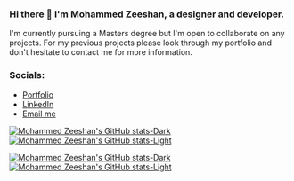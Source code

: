 ### Hi there 👋 I'm Mohammed Zeeshan, a designer and developer.
I'm currently pursuing a Masters degree but I'm open to collaborate on any projects. For my previous projects please look through my portfolio and don't hesitate to contact me for more information.

### Socials:
- <a href="https://mozeeshan.com/" target="_blank">Portfolio</a>
- <a href="https://www.linkedin.com/in/mozeeshan/" target="_blank">LinkedIn</a>
- <a href="mailto:secourk@gmail.com" target="_blank">Email me</a>


[![Mohammed Zeeshan's GitHub stats-Dark](https://github-readme-stats.vercel.app/api?username=mozeeshan1&hide=contribs,issues&include_all_commits=true&count_private=true&show_icons=true&title_color=ffffff&bg_color=0C0F15&text_color=ffffff&icon_color=bc13fe&ring_color=bc13fe#gh-dark-mode-only)](https://github-readme-stats.vercel.app/api?username=mozeeshan1&hide=contribs,issues&include_all_commits=true&count_private=true&show_icons=true&title_color=ffffff&bg_color=0C0F15&text_color=ffffff&icon_color=bc13fe&ring_color=bc13fe#gh-dark-mode-only)
[![Mohammed Zeeshan's GitHub stats-Light](https://github-readme-stats.vercel.app/api?username=mozeeshan1&hide=contribs,issues&include_all_commits=true&count_private=true&show_icons=true&title_color=000000&bg_color=FFFFFF&text_color=000000&icon_color=32cd32&ring_color=32cd32#gh-light-mode-only)](https://github-readme-stats.vercel.app/api?username=mozeeshan1&hide=contribs,issues&include_all_commits=true&count_private=true&show_icons=true&title_color=000000&bg_color=FFFFFF&text_color=000000&icon_color=32cd32&ring_color=32cd32#gh-light-mode-only)


[![Mohammed Zeeshan's GitHub stats-Dark](https://github-readme-stats.vercel.app/api/top-langs/?username=mozeeshan1&hide=c,objective-c,plsql&layout=compact&langs_count=10&title_color=ffffff&bg_color=0C0F15&text_color=fffffffe#gh-dark-mode-only)](https://github-readme-stats.vercel.app/api/top-langs/?username=mozeeshan1&hide=c,objective-c,plsql&layout=compact&langs_count=10&title_color=ffffff&bg_color=0C0F15&text_color=fffffffe#gh-dark-mode-only)
[![Mohammed Zeeshan's GitHub stats-Light](https://github-readme-stats.vercel.app/api/top-langs/?username=mozeeshan1&hide=c,objective-c,plsql&layout=compact&langs_count=10&title_color=000000&bg_color=FFFFFF&text_color=000000#gh-light-mode-only)](https://github-readme-stats.vercel.app/api/top-langs/?username=mozeeshan1&hide=c,objective-c,plsql&layout=compact&langs_count=10&title_color=000000&bg_color=FFFFFF&text_color=000000#gh-light-mode-only)
